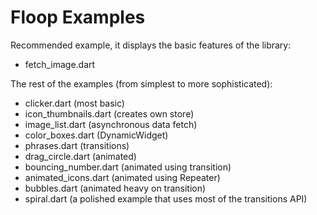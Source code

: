 # Floop Examples

Recommended example, it displays the basic features of the library:

- fetch_image.dart

The rest of the examples (from simplest to more sophisticated):

- clicker.dart  (most basic)
- icon_thumbnails.dart  (creates own store)
- image_list.dart  (asynchronous data fetch)
- color_boxes.dart  (DynamicWidget)
- phrases.dart  (transitions)
- drag_circle.dart  (animated)
- bouncing_number.dart (animated using transition)
- animated_icons.dart  (animated using Repeater)
- bubbles.dart (animated heavy on transition)
- spiral.dart (a polished example that uses most of the transitions API)
